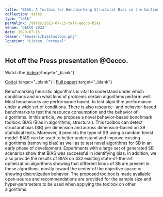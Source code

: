 ```yaml
---
title: "BIAS: A Toolbox for Benchmarking Structural Bias in the Continuous Domain"
collection: talks
type: "talk"
permalink: /talks/2023-07-15-talk-gecco-bias
venue: "GECCO 2023"
date: 2023-07-15
teaser: "teasers/biastoolbox.png"
location: "Lisbon, Portugal"
---
```


## Hot off the Press presentation @Gecco.

Watch the [Video](https://youtu.be/tVBM56y-lU0){:target="_blank"}

[Code](https://github.com/Dvermetten/BIAS){:target="_blank"} | [Full paper](https://ieeexplore.ieee.org/abstract/document/9828803){:target="_blank"}

Benchmarking heuristic algorithms is vital to understand under which conditions and on what kind of problems certain algorithms perform well. Most benchmarks are performance based, to test algorithm performance under a wide set of conditions. There is also resource- and behavior-based benchmarks to test the resource consumption and the behavior of algorithms. In this article, we propose a novel behavior-based benchmark toolbox: BIAS (Bias in algorithms, structural). This toolbox can detect structural bias (SB) per dimension and across dimension-based on 39 statistical tests. Moreover, it predicts the type of SB using a random forest model. BIAS can be used to better understand and improve existing algorithms (removing bias) as well as to test novel algorithms for SB in an early phase of development. Experiments with a large set of generated SB scenarios show that BIAS was successful in identifying bias. In addition, we also provide the results of BIAS on 432 existing state-of-the-art optimization algorithms showing that different kinds of SB are present in these algorithms, mostly toward the center of the objective space or showing discretization behavior. The proposed toolbox is made available open-source and recommendations are provided for the sample size and hyper-parameters to be used when applying the toolbox on other algorithms.


